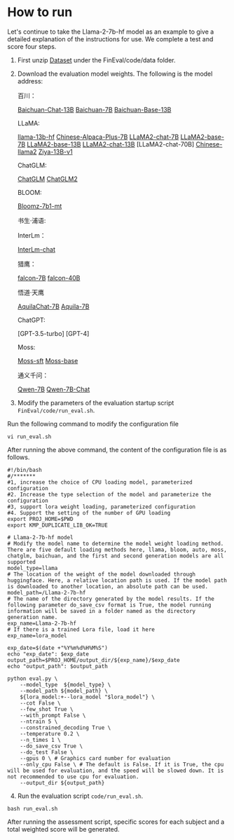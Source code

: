 # How to run

Let's continue to take the Llama-2-7b-hf model as an example to give a detailed explanation of the instructions for use. We complete a test and score four steps.

1. First unzip [Dataset](https://huggingface.co/datasets/SUFE-AIFLM-Lab/FinEval) under the FinEval/code/data folder.

2. Download the evaluation model weights. The following is the model address:

    百川：
    
    [Baichuan-Chat-13B](https://huggingface.co/baichuan-inc/Baichuan-13B-Chat)
    [Baichuan-7B](https://huggingface.co/baichuan-inc/Baichuan-7B)
    [Baichuan-Base-13B](https://huggingface.co/baichuan-inc/Baichuan-13B-Base)
    
    LLaMA:
    
    [llama-13b-hf](https://huggingface.co/yahma/llama-13b-hf)
    [Chinese-Alpaca-Plus-7B](https://github.com/ymcui/Chinese-LLaMA-Alpaca)
    [LLaMA2-chat-7B](https://huggingface.co/meta-llama/Llama-2-7b-chat-hf)
    [LLaMA2-base-7B](https://huggingface.co/meta-llama/Llama-2-7b-hf)
    [LLaMA2-base-13B](https://huggingface.co/meta-llama/Llama-2-13b-hf)
    [LLaMA2-chat-13B](https://huggingface.co/meta-llama/Llama-2-13b-chat-hf)
    [LLaMA2-chat-70B]
    [Chinese-llama2](https://huggingface.co/LinkSoul/Chinese-Llama-2-7b)
    [Ziya-13B-v1](https://huggingface.co/IDEA-CCNL/Ziya-LLaMA-13B-v1)
    
    ChatGLM:
    
    [ChatGLM](https://huggingface.co/THUDM/chatglm-6b)
    [ChatGLM2](https://huggingface.co/THUDM/chatglm2-6b)
    
    BLOOM:
    
    [Bloomz-7b1-mt](https://huggingface.co/bigscience/bloomz-7b1-mt)
    
    书生·浦语:
    
    InterLm：
    
    [InterLm-chat](https://huggingface.co/internlm/internlm-chat-7b)
    
    猎鹰：
    
    [falcon-7B](https://huggingface.co/tiiuae/falcon-7b)
    [falcon-40B](https://huggingface.co/tiiuae/falcon-40b)
    
    悟道·天鹰
    
    [AquilaChat-7B](https://huggingface.co/BAAI/AquilaChat-7B)
    [Aquila-7B](https://huggingface.co/BAAI/Aquila-7B)
    
    ChatGPT:
    
    [GPT-3.5-turbo]
    [GPT-4]
    
    Moss:
    
    [Moss-sft](https://huggingface.co/fnlp/moss-moon-003-sft)
    [Moss-base](https://huggingface.co/fnlp/moss-moon-003-base)
    
    通义千问：
    
    [Qwen-7B](https://huggingface.co/Qwen/Qwen-7B)
    [Qwen-7B-Chat](https://huggingface.co/Qwen/Qwen-7B-Chat)

3. Modify the parameters of the evaluation startup script `FinEval/code/run_eval.sh`.

  Run the following command to modify the configuration file
```text
vi run_eval.sh
```

  After running the above command, the content of the configuration file is as follows.
```text
#!/bin/bash
#/*******
#1, increase the choice of CPU loading model, parameterized configuration
#2. Increase the type selection of the model and parameterize the configuration
#3, support lora weight loading, parameterized configuration
#4. Support the setting of the number of GPU loading
export PROJ_HOME=$PWD
export KMP_DUPLICATE_LIB_OK=TRUE

# Llama-2-7b-hf model
# Modify the model name to determine the model weight loading method. There are five default loading methods here, llama, bloom, auto, moss, chatglm, baichuan, and the first and second generation models are all supported
model_type=llama
# The location of the weight of the model downloaded through huggingface. Here, a relative location path is used. If the model path is downloaded to another location, an absolute path can be used.
model_path=/Llama-2-7b-hf
# The name of the directory generated by the model results. If the following parameter do_save_csv format is True, the model running information will be saved in a folder named as the directory generation name.
exp_name=Llama-2-7b-hf
# If there is a trained Lora file, load it here
exp_name=lora_model

exp_date=$(date +"%Y%m%d%H%M%S")
echo "exp_date": $exp_date
output_path=$PROJ_HOME/output_dir/${exp_name}/$exp_date
echo "output_path": $output_path

python eval.py \
    --model_type  ${model_type} \
    --model_path ${model_path} \
    ${lora_model:+--lora_model "$lora_model"} \
    --cot False \
    --few_shot True \
    --with_prompt False \
    --ntrain 5 \
    --constrained_decoding True \
    --temperature 0.2 \
    --n_times 1 \
    --do_save_csv True \
    --do_test False \
    --gpus 0 \ # Graphics card number for evaluation
    --only_cpu False \ # The default is False. If it is True, the cpu will be used for evaluation, and the speed will be slowed down. It is not recommended to use cpu for evaluation.
    --output_dir ${output_path}
```

  

4. Run the evaluation script `code/run_eval.sh`.
```text
bash run_eval.sh
```

  After running the assessment script, specific scores for each subject and a total weighted score will be generated.
